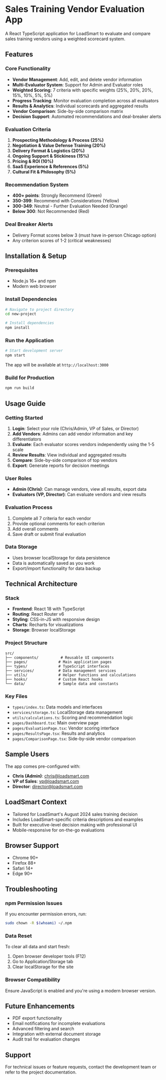 # Sales Training Vendor Evaluation App

A React TypeScript application for LoadSmart to evaluate and compare sales training vendors using a weighted scorecard system.

## Features

### Core Functionality
- **Vendor Management**: Add, edit, and delete vendor information
- **Multi-Evaluator System**: Support for Admin and Evaluator roles
- **Weighted Scoring**: 7 criteria with specific weights (25%, 20%, 20%, 15%, 10%, 5%, 5%)
- **Progress Tracking**: Monitor evaluation completion across all evaluators
- **Results & Analytics**: Individual scorecards and aggregated results
- **Vendor Comparison**: Side-by-side comparison matrix
- **Decision Support**: Automated recommendations and deal-breaker alerts

### Evaluation Criteria
1. **Prospecting Methodology & Process (25%)**
2. **Negotiation & Value Defense Training (20%)**
3. **Delivery Format & Logistics (20%)**
4. **Ongoing Support & Stickiness (15%)**
5. **Pricing & ROI (10%)**
6. **SaaS Experience & References (5%)**
7. **Cultural Fit & Philosophy (5%)**

### Recommendation System
- **400+ points**: Strongly Recommend (Green)
- **350-399**: Recommend with Considerations (Yellow)
- **300-349**: Neutral - Further Evaluation Needed (Orange)  
- **Below 300**: Not Recommended (Red)

### Deal Breaker Alerts
- Delivery Format scores below 3 (must have in-person Chicago option)
- Any criterion scores of 1-2 (critical weaknesses)

## Installation & Setup

### Prerequisites
- Node.js 16+ and npm
- Modern web browser

### Install Dependencies
```bash
# Navigate to project directory
cd new-project

# Install dependencies
npm install
```

### Run the Application
```bash
# Start development server
npm start
```

The app will be available at `http://localhost:3000`

### Build for Production
```bash
npm run build
```

## Usage Guide

### Getting Started
1. **Login**: Select your role (Chris/Admin, VP of Sales, or Director)
2. **Add Vendors**: Admins can add vendor information and key differentiators
3. **Evaluate**: Each evaluator scores vendors independently using the 1-5 scale
4. **Review Results**: View individual and aggregated results
5. **Compare**: Side-by-side comparison of top vendors
6. **Export**: Generate reports for decision meetings

### User Roles
- **Admin (Chris)**: Can manage vendors, view all results, export data
- **Evaluators (VP, Director)**: Can evaluate vendors and view results

### Evaluation Process
1. Complete all 7 criteria for each vendor
2. Provide optional comments for each criterion
3. Add overall comments
4. Save draft or submit final evaluation

### Data Storage
- Uses browser localStorage for data persistence
- Data is automatically saved as you work
- Export/import functionality for data backup

## Technical Architecture

### Stack
- **Frontend**: React 18 with TypeScript
- **Routing**: React Router v6
- **Styling**: CSS-in-JS with responsive design
- **Charts**: Recharts for visualizations
- **Storage**: Browser localStorage

### Project Structure
```
src/
├── components/          # Reusable UI components
├── pages/              # Main application pages
├── types/              # TypeScript interfaces
├── services/           # Data management services
├── utils/              # Helper functions and calculations
├── hooks/              # Custom React hooks
└── data/               # Sample data and constants
```

### Key Files
- `types/index.ts`: Data models and interfaces
- `services/storage.ts`: LocalStorage data management
- `utils/calculations.ts`: Scoring and recommendation logic
- `pages/Dashboard.tsx`: Main overview page
- `pages/EvaluationPage.tsx`: Vendor scoring interface
- `pages/ResultsPage.tsx`: Results and analytics
- `pages/ComparisonPage.tsx`: Side-by-side vendor comparison

## Sample Users
The app comes pre-configured with:
- **Chris (Admin)**: chris@loadsmart.com
- **VP of Sales**: vp@loadsmart.com  
- **Director**: director@loadsmart.com

## LoadSmart Context
- Tailored for LoadSmart's August 2024 sales training decision
- Includes LoadSmart-specific criteria descriptions and examples
- Built for executive-level decision making with professional UI
- Mobile-responsive for on-the-go evaluations

## Browser Support
- Chrome 90+
- Firefox 88+
- Safari 14+
- Edge 90+

## Troubleshooting

### npm Permission Issues
If you encounter permission errors, run:
```bash
sudo chown -R $(whoami) ~/.npm
```

### Data Reset
To clear all data and start fresh:
1. Open browser developer tools (F12)
2. Go to Application/Storage tab
3. Clear localStorage for the site

### Browser Compatibility
Ensure JavaScript is enabled and you're using a modern browser version.

## Future Enhancements
- PDF export functionality
- Email notifications for incomplete evaluations
- Advanced filtering and search
- Integration with external document storage
- Audit trail for evaluation changes

## Support
For technical issues or feature requests, contact the development team or refer to the project documentation.